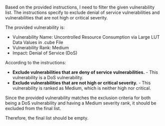 Based on the provided instructions, I need to filter the given vulnerability list. The instructions specify to exclude denial of service vulnerabilities and vulnerabilities that are not high or critical severity.

The provided vulnerability is:

- Vulnerability Name: Uncontrolled Resource Consumption via Large LUT Data Values in .cube File
- Vulnerability Rank: Medium
- Impact: Denial of Service (DoS)

According to the instructions:
- **Exclude vulnerabilities that are deny of service vulnerabilities.** - This vulnerability is a DoS vulnerability.
- **Exclude vulnerabilities that are not high or critical severity.** - This vulnerability is ranked as Medium, which is neither high nor critical.

Since the provided vulnerability matches the exclusion criteria for both being a DoS vulnerability and having a Medium severity rank, it should be excluded from the final list.

Therefore, the final list should be empty.

```markdown